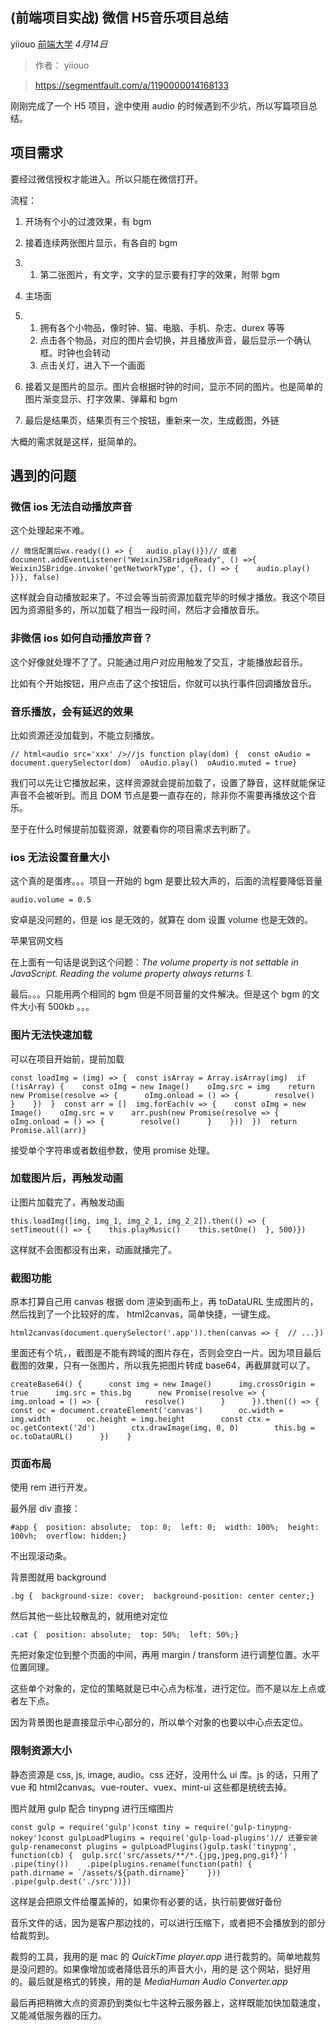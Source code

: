 ## (前端项目实战) 微信 H5音乐项目总结

yiiouo [前端大学](javascript:void(0);) *4月14日*

> 作者： yiiouo

> https://segmentfault.com/a/1190000014168133

刚刚完成了一个 H5 项目，途中使用 audio 的时候遇到不少坑，所以写篇项目总结。

## 项目需求

要经过微信授权才能进入。所以只能在微信打开。

流程：

1. 开场有个小的过渡效果，有 bgm

2. 接着连续两张图片显示，有各自的 bgm

3. 1. 第二张图片，有文字，文字的显示要有打字的效果，附带 bgm

4. 主场面

5. 1. 拥有各个小物品，像时钟、猫、电脑、手机、杂志、durex 等等
   2. 点击各个物品，对应的图片会切换，并且播放声音，最后显示一个确认框。时钟也会转动
   3. 点击关灯，进入下一个画面

6. 接着又是图片的显示。图片会根据时钟的时间，显示不同的图片。也是简单的图片渐变显示、打字效果、弹幕和 bgm

7. 最后是结果页，结果页有三个按钮，重新来一次，生成截图，外链

大概的需求就是这样，挺简单的。

## 遇到的问题

### 微信 ios 无法自动播放声音

这个处理起来不难。

```
// 微信配置后wx.ready(() => {   audio.play()})// 或者document.addEventListener("WeixinJSBridgeReady", () =>{    WeixinJSBridge.invoke('getNetworkType', {}, () => {    audio.play()  })}, false)
```

这样就会自动播放起来了。不过会等当前资源加载完毕的时候才播放。我这个项目因为资源挺多的，所以加载了相当一段时间，然后才会播放音乐。

### 非微信 ios 如何自动播放声音？

这个好像就处理不了了。只能通过用户对应用触发了交互，才能播放起音乐。

比如有个开始按钮，用户点击了这个按钮后，你就可以执行事件回调播放音乐。

### 音乐播放，会有延迟的效果

比如资源还没加载到，不能立刻播放。

```
// html<audio src='xxx' />//js function play(dom) {  const oAudio = document.querySelector(dom)  oAudio.play()  oAudio.muted = true}
```

我们可以先让它播放起来，这样资源就会提前加载了，设置了静音，这样就能保证声音不会被听到。而且 DOM 节点是要一直存在的，除非你不需要再播放这个音乐。

至于在什么时候提前加载资源，就要看你的项目需求去判断了。

### ios 无法设置音量大小

这个真的是蛋疼。。。项目一开始的 bgm 是要比较大声的，后面的流程要降低音量

```
audio.volume = 0.5
```

安卓是没问题的，但是 ios 是无效的，就算在 dom 设置 volume 也是无效的。

苹果官网文档

在上面有一句话是说到这个问题：*The volume property is not settable in JavaScript. Reading the volume property always returns 1.*

最后。。。只能用两个相同的 bgm 但是不同音量的文件解决。但是这个 bgm 的文件大小有 500kb 。。。

### 图片无法快速加载

可以在项目开始前，提前加载

```
const loadImg = (img) => {  const isArray = Array.isArray(img)  if (!isArray) {    const oImg = new Image()    oImg.src = img    return new Promise(resolve => {      oImg.onload = () => {        resolve()      }    })  }  const arr = []  img.forEach(v => {    const oImg = new Image()    oImg.src = v    arr.push(new Promise(resolve => {      oImg.onload = () => {        resolve()      }    }))  })  return Promise.all(arr)}
```

接受单个字符串或者数组参数，使用 promise 处理。

### 加载图片后，再触发动画

让图片加载完了，再触发动画

```
this.loadImg([img, img_1, img_2_1, img_2_2]).then(() => {  setTimeout(() => {    this.playMusic()    this.setOne()  }, 500)})
```

这样就不会图都没有出来，动画就播完了。

### 截图功能

原本打算自己用 canvas 根据 dom 渲染到画布上，再 toDataURL 生成图片的，然后找到了一个比较好的库， html2canvas，简单快捷，一键生成。

```
html2canvas(document.querySelector('.app')).then(canvas => {  // ...})
```

里面还有个坑，，截图是不能有跨域的图片存在，否则会空白一片。因为项目最后截图的效果，只有一张图片，所以我先把图片转成 base64，再截屏就可以了。

```
createBase64() {      const img = new Image()      img.crossOrigin = true      img.src = this.bg      new Promise(resolve => {        img.onload = () => {          resolve()        }      }).then(() => {        const oc = document.createElement('canvas')        oc.width = img.width        oc.height = img.height        const ctx = oc.getContext('2d')        ctx.drawImage(img, 0, 0)        this.bg = oc.toDataURL()      })    }
```

### 页面布局

使用 rem 进行开发。

最外层 div 直接：

```
#app {  position: absolute;  top: 0;  left: 0;  width: 100%;  height: 100vh;  overflow: hidden;}
```

不出现滚动条。

背景图就用 background

```
.bg {  background-size: cover;  background-position: center center;}
```

然后其他一些比较散乱的，就用绝对定位

```
.cat {  position: absolute;  top: 50%;  left: 50%;}
```

先把对象定位到整个页面的中间，再用 margin / transform 进行调整位置。水平位置同理。

这些单个对象的，定位的策略就是已中心点为标准，进行定位。而不是以左上点或者左下点。

因为背景图也是直接显示中心部分的，所以单个对象的也要以中心点去定位。

### 限制资源大小

静态资源是 css, js, image, audio。css 还好，没用什么 ui 库。js 的话，只用了 vue 和 html2canvas。vue-router、vuex、mint-ui 这些都是统统去掉。

图片就用 gulp 配合 tinypng 进行压缩图片

```
const gulp = require('gulp')const tiny = require('gulp-tinypng-nokey')const gulpLoadPlugins = require('gulp-load-plugins')// 还要安装 gulp-renameconst plugins = gulpLoadPlugins()gulp.task('tinypng', function(cb) {  gulp.src('src/assets/**/*.{jpg,jpeg,png,gif}')    .pipe(tiny())    .pipe(plugins.rename(function(path) {      path.dirname = `/assets/${path.dirname}`    }))    .pipe(gulp.dest('./src'))})
```

这样是会把原文件给覆盖掉的，如果你有必要的话，执行前要做好备份

音乐文件的话，因为是客户那边找的，可以进行压缩下，或者把不会播放到的部分给裁剪到。

裁剪的工具，我用的是 mac 的 *QuickTime player.app* 进行裁剪的。简单地裁剪是没问题的。如果像增加或者降低音乐的声音大小，用的是 这个网站，挺好用的。最后就是格式的转换，用的是 *MediaHuman Audio Converter.app*

最后再把稍微大点的资源扔到类似七牛这种云服务器上，这样既能加快加载速度，又能减低服务器的压力。